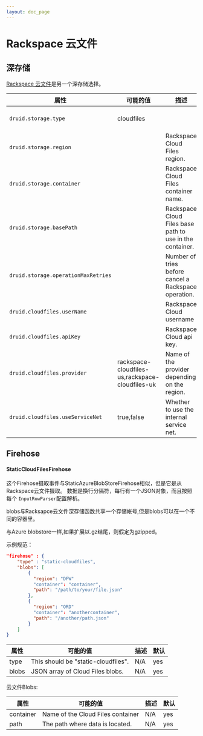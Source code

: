 ```yaml
---
layout: doc_page
---
```


# Rackspace 云文件

## 深存储

[Rackspace 云文件](http://www.rackspace.com/cloud/files/)是另一个深存储选择。

|属性|可能的值|描述|默认|
|--------|---------------|-----------|-------|
|`druid.storage.type`|cloudfiles||Must be set.|
|`druid.storage.region`||Rackspace Cloud Files region.|Must be set.|
|`druid.storage.container`||Rackspace Cloud Files container name.|Must be set.|
|`druid.storage.basePath`||Rackspace Cloud Files base path to use in the container.|Must be set.|
|`druid.storage.operationMaxRetries`||Number of tries before cancel a Rackspace operation.|10|
|`druid.cloudfiles.userName`||Rackspace Cloud username|Must be set.|
|`druid.cloudfiles.apiKey`||Rackspace Cloud api key.|Must be set.|
|`druid.cloudfiles.provider`|rackspace-cloudfiles-us,rackspace-cloudfiles-uk|Name of the provider depending on the region.|Must be set.|
|`druid.cloudfiles.useServiceNet`|true,false|Whether to use the internal service net.|true|

## Firehose

#### StaticCloudFilesFirehose

这个Firehose摄取事件与StaticAzureBlobStoreFirehose相似，但是它是从Rackspace云文件摄取。
数据是换行分隔符，每行有一个JSON对象，而且按照每个 `InputRowParser`配置解析。

blobs与Racksapce云文件深存储函数共享一个存储帐号,但是blobs可以在一个不同的容器里。

与Azure blobstore一样,如果扩展以.gz结尾，则假定为gzipped。

示例规范：

```json
"firehose" : {
    "type" : "static-cloudfiles",
    "blobs": [
        {
          "region": "DFW"
          "container": "container",
          "path": "/path/to/your/file.json"
        },
        {
          "region": "ORD"
          "container": "anothercontainer",
          "path": "/another/path.json"
        }
    ]
}
```

|属性|可能的值|描述|默认|
|--------|-----------|-------|---------|
|type|This should be "static-cloudfiles".|N/A|yes|
|blobs|JSON array of Cloud Files blobs.|N/A|yes|

云文件Blobs:

|属性|可能的值|描述|默认|
|--------|-----------|-------|---------|
|container|Name of the Cloud Files container|N/A|yes|
|path|The path where data is located.|N/A|yes|
